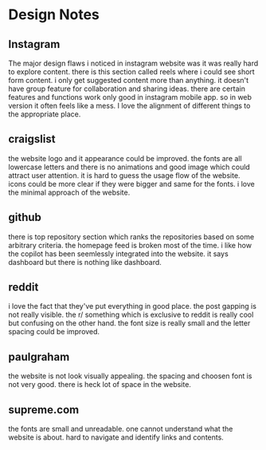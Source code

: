 # Design Notes

## Instagram

The major design flaws i noticed in instagram website was it was really hard to explore content. there is this section called reels where i could see short form content. i only get suggested content more than anything. it doesn't have group feature for collaboration and sharing ideas. there are certain features and functions work only good in instagram mobile app. so in web version it often feels like a mess. I love the alignment of different things to the appropriate place.

## craigslist

the website logo and it appearance could be improved. the fonts are all lowercase letters and there is no animations and good image which could attract user attention. it is hard to guess the usage flow of the website. icons could be more clear if they were bigger and same for the fonts. i love the minimal approach of the website.

## github

there is top repository section which ranks the repositories based on some arbitrary criteria. the homepage feed is broken most of the time. i like how the copilot has been seemlessly integrated into the website. it says dashboard but there is nothing like dashboard.

## reddit

i love the fact that they've put everything in good place. the post gapping is not really visible. the r/ something which is exclusive to reddit is really cool but confusing on the other hand. the font size is really small and the letter spacing could be improved.

## paulgraham

the website is not look visually appealing. the spacing and choosen font is not very good. there is heck lot of space in the website.

## supreme.com

the fonts are small and unreadable. one cannot understand what the website is about. hard to navigate and identify links and contents.
